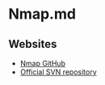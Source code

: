 # Nmap.md

## Websites
* [Nmap GitHub](https://github.com/nmap/nmap)
* [Official SVN repository](https://svn.nmap.org/)
